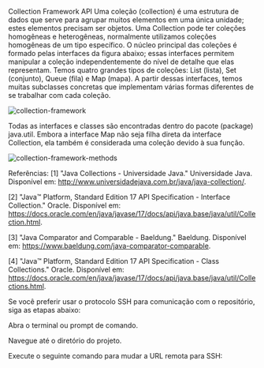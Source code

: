 Collection Framework API
Uma coleção (collection) é uma estrutura de dados que serve para agrupar muitos elementos em uma única unidade; estes elementos precisam ser objetos.
Uma Collection pode ter coleções homogêneas e heterogêneas, normalmente utilizamos coleções homogêneas de um tipo específico.
O núcleo principal das coleções é formado pelas interfaces da figura abaixo; essas interfaces permitem manipular a coleção independentemente do nível de detalhe que elas representam.
Temos quatro grandes tipos de coleções: List (lista), Set (conjunto), Queue (fila) e Map (mapa). A partir dessas interfaces, temos muitas subclasses concretas que implementam várias formas diferentes de se trabalhar com cada coleção.

![collection-framework](https://github.com/user-attachments/assets/e435f7ce-4cf0-4b7b-8bdd-b3ba16bd8831)



Todas as interfaces e classes são encontradas dentro do pacote (package) java.util.
Embora a interface Map não seja filha direta da interface Collection, ela também é considerada uma coleção devido à sua função.

![collection-framework-methods](https://github.com/user-attachments/assets/b5bdd9d4-0fa1-41e0-b731-daca7c098409)


Referências:
[1] "Java Collections - Universidade Java." Universidade Java. Disponível em: http://www.universidadejava.com.br/java/java-collection/.

[2] "Java™ Platform, Standard Edition 17 API Specification - Interface Collection." Oracle. Disponível em: https://docs.oracle.com/en/java/javase/17/docs/api/java.base/java/util/Collection.html.

[3] "Java Comparator and Comparable - Baeldung." Baeldung. Disponível em: https://www.baeldung.com/java-comparator-comparable.

[4] "Java™ Platform, Standard Edition 17 API Specification - Class Collections." Oracle. Disponível em: https://docs.oracle.com/en/java/javase/17/docs/api/java.base/java/util/Collections.html.


Se você preferir usar o protocolo SSH para comunicação com o repositório, siga as etapas abaixo:

Abra o terminal ou prompt de comando.

Navegue até o diretório do projeto.

Execute o seguinte comando para mudar a URL remota para SSH:


